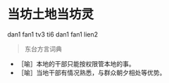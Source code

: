 # 当坊土地当坊灵
dan1 fan1 tv3 ti6 dan1 fan1 lien2
> 东台方言词典
- ［喻］本地的干部只能按权限管本地的事。
- ［喻］当地干部有情况熟悉，与群众朝夕相处等优势。
